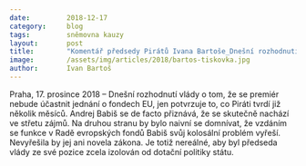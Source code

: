 ```yaml
---
date:         2018-12-17
category:     blog
tags:         sněmovna kauzy
layout:       post
title:        "Komentář předsedy Pirátů Ivana Bartoše_Dnešní rozhodnutí vlády rozhodně neřeší střet zájmů Andreje Babiše"
image:        /assets/img/articles/2018/bartos-tiskovka.jpg
author:       Ivan Bartoš
---
```

 
Praha, 17. prosince 2018 – Dnešní rozhodnutí vlády o tom, že se premiér nebude účastnit jednání o fondech EU, jen potvrzuje to, co Piráti tvrdí již několik měsíců. Andrej Babiš se de facto přiznává, že se skutečně nachází ve střetu zájmů. Na druhou stranu by bylo naivní se domnívat, že vzdáním se funkce v Radě evropských fondů Babiš svůj kolosální problém vyřeší. Nevyřešila by jej ani novela zákona. Je totiž nereálné, aby byl předseda vlády ze své pozice zcela izolován od dotační politiky státu.

